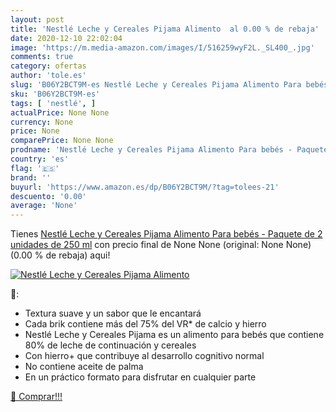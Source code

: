 ```yaml
---
layout: post
title: 'Nestlé Leche y Cereales Pijama Alimento  al 0.00 % de rebaja'
date: 2020-12-10 22:02:04
image: 'https://m.media-amazon.com/images/I/516259wyF2L._SL400_.jpg'
comments: true
category: ofertas
author: 'tole.es'
slug: 'B06Y2BCT9M-es Nestlé Leche y Cereales Pijama Alimento Para bebés -...'
sku: 'B06Y2BCT9M-es'
tags: [ 'nestlé', ]
actualPrice: None None
currency: None
price: None
comparePrice: None None
prodname: 'Nestlé Leche y Cereales Pijama Alimento Para bebés - Paquete de 2 unidades de 250 ml'
country: 'es'
flag: '🇪🇸'
brand: ''
buyurl: 'https://www.amazon.es/dp/B06Y2BCT9M/?tag=tolees-21'
descuento: '0.00'
average: 'None'
---
```


Tienes [Nestlé Leche y Cereales Pijama Alimento Para bebés - Paquete de 2 unidades de 250 ml](https://www.amazon.es/dp/B06Y2BCT9M/?tag=tolees-21) con precio final de  None None (original: None None) (0.00 %  de rebaja) aqui!

[![Nestlé Leche y Cereales Pijama Alimento ](https://m.media-amazon.com/images/I/516259wyF2L._SL400_.jpg)](https://www.amazon.es/dp/B06Y2BCT9M/?tag=tolees-21)

🔎:

- Textura suave y un sabor que le encantará
- Cada brik contiene más del 75% del VR* de calcio y hierro
- Nestlé Leche y Cereales Pijama es un alimento para bebés que contiene 80% de leche de continuación y cereales
- Con hierro+ que contribuye al desarrollo cognitivo normal
- No contiene aceite de palma
- En un práctico formato para disfrutar en cualquier parte

[🛒 Comprar!!!](https://www.amazon.es/dp/B06Y2BCT9M/?tag=tolees-21)

